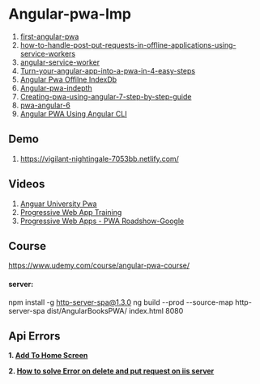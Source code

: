 # Angular-pwa-Imp

 1. [first-angular-pwa](https://developer.okta.com/blog/2019/01/30/first-angular-pwa)
 2. [how-to-handle-post-put-requests-in-offline-applications-using-service-workers](https://blog.formpl.us/how-to-handle-post-put-requests-in-offline-applications-using-service-workers-indexedb-and-da7d0798a9ab)
 3. [angular-service-worker](https://blog.angular-university.io/angular-service-worker/)
 4. [Turn-your-angular-app-into-a-pwa-in-4-easy-steps](https://medium.com/poka-techblog/turn-your-angular-app-into-a-pwa-in-4-easy-steps-543510a9b626)
 5. [Angular Pwa Offilne IndexDb](https://mdbootstrap.com/education/pwa/angular/lesson-7-working-with-databases/)
 6. [Angular-pwa-indepth](https://blog.angularindepth.com/build-a-progressive-web-app-with-angular-bf7d66744020)
 7. [Creating-pwa-using-angular-7-step-by-step-guide](https://dev.to/ronakpatel70/creating-pwa-using-angular-7-step-by-step-guide-1mb3)
 8. [pwa-angular-6](https://www.smashingmagazine.com/2018/09/pwa-angular-6/)
 9. [Angular PWA Using Angular CLI](https://dzone.com/articles/developing-pwa-using-angular-7)
 
## Demo
 1. https://vigilant-nightingale-7053bb.netlify.com/ 

## Videos
 1. [Anguar University Pwa](https://www.youtube.com/watch?v=FpJ_XyPmWzY&list=PLOa5YIicjJ-UmYumbp0dBwpVTvRX02GTh)
 2. [Progressive Web App Training](https://www.youtube.com/playlist?list=PLNYkxOF6rcIB2xHBZ7opgc2Mv009X87Hh)
 3. [Progressive Web Apps - PWA Roadshow-Google](https://www.youtube.com/watch?v=z2JgN6Ae-Bo)
 
## Course
https://www.udemy.com/course/angular-pwa-course/

#### server:
npm install -g http-server-spa@1.3.0
ng build --prod --source-map
http-server-spa dist/AngularBooksPWA/ index.html 8080


## Api Errors 

**1. [Add To Home Screen](https://stackoverflow.com/questions/39286385/defer-web-install-banner)**

**2. [How to solve Error on delete and put request on iis server](https://stackoverflow.com/questions/48188895/asp-net-core-with-iis-http-verb-not-allowed)**
